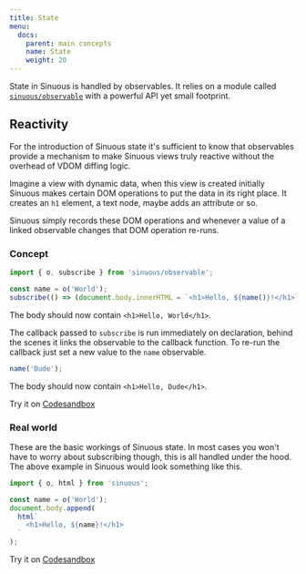 ```yaml
---
title: State
menu:
  docs:
    parent: main concepts
    name: State
    weight: 20
---
```


State in Sinuous is handled by observables. It relies on a module called [`sinuous/observable`](https://github.com/luwes/sinuous/tree/master/packages/sinuous/observable) with a powerful API yet small footprint.

## Reactivity

For the introduction of Sinuous state it's sufficient to know that observables provide a mechanism to make Sinuous views truly reactive without the overhead of VDOM diffing logic.

Imagine a view with dynamic data, when this view is created initially Sinuous makes certain DOM operations to put the data in its right place. It creates an `h1` element, a text node, maybe adds an attribute or so.

Sinuous simply records these DOM operations and whenever a value of a linked observable changes that DOM operation re-runs.

### Concept

```js
import { o, subscribe } from 'sinuous/observable';

const name = o('World');
subscribe(() => (document.body.innerHTML = `<h1>Hello, ${name()}!</h1>`));
```

The body should now contain `<h1>Hello, World</h1>`.

The callback passed to `subscribe` is run immediately on declaration, behind the scenes it links the observable to the callback function. To re-run the callback just set a new value to the `name` observable.

```js
name('Dude');
```

The body should now contain `<h1>Hello, Dude</h1>`.

Try it on [Codesandbox](https://codesandbox.io/s/sinuous-observable-t9h7z)

### Real world

These are the basic workings of Sinuous state. In most cases you won't have to worry about subscribing though, this is all handled under the hood. The above example in Sinuous would look something like this.

```js
import { o, html } from 'sinuous';

const name = o('World');
document.body.append(
  html`
    <h1>Hello, ${name}!</h1>
  `
);
```

Try it on [Codesandbox](https://codesandbox.io/s/sinuous-observable-542fl)
